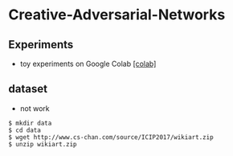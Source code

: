 # Creative-Adversarial-Networks

## Experiments
- toy experiments on Google Colab [[colab]](https://colab.research.google.com/drive/1Z9isHtozYc5BsSfvSxbUKGHjf6icYKiP?usp=sharing)

## dataset
- not work
```
$ mkdir data
$ cd data
$ wget http://www.cs-chan.com/source/ICIP2017/wikiart.zip
$ unzip wikiart.zip
```
